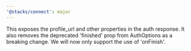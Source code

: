 ```yaml
---
'@stacks/connect': major
---
```


This exposes the profile_url and other properties in the auth response. It also removes the deprecated 'finished' prop from AuthOptions as a breaking change. We will now only support the use of 'onFinish'.
